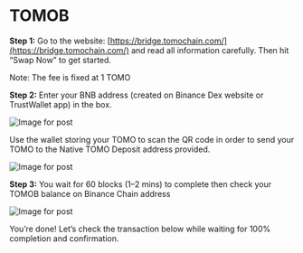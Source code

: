 # TOMOB

**Step 1:** Go to the website: [https://bridge.tomochain.com/](https://bridge.tomochain.com/) and read all information carefully. Then hit “Swap Now” to get started.

Note: The fee is fixed at 1 TOMO

**Step 2:** Enter your BNB address \(created on Binance Dex website or TrustWallet app\) in the box.

![Image for post](https://miro.medium.com/max/1244/1*CJSLY6_5RNmxYeu0DIhqzw.png)

Use the wallet storing your TOMO to scan the QR code in order to send your TOMO to the Native TOMO Deposit address provided.

![Image for post](https://miro.medium.com/max/1382/0*ziNoEcyYWblEvfu6)

**Step 3:** You wait for 60 blocks \(1–2 mins\) to complete then check your TOMOB balance on Binance Chain address

![Image for post](https://miro.medium.com/max/1194/1*ioIZB6l1hFzBiFCxy05YOg.png)

You’re done! Let’s check the transaction below while waiting for 100% completion and confirmation.

